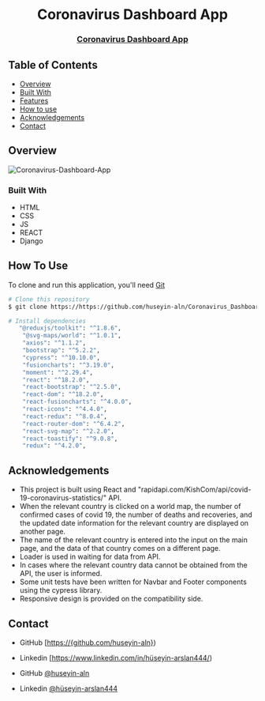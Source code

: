 <h1 align="center">Coronavirus Dashboard App</h1>

<div align="center">
  <h3>
    <a href="https://coronavirus-dashboard-app.netlify.app/">
      Coronavirus Dashboard App
    </a>
 
  </h3>
</div>


<!-- TABLE OF CONTENTS -->

## Table of Contents

- [Overview](#overview)
- [Built With](#built-with)
- [Features](#features)
- [How to use](#how-to-use)
- [Acknowledgements](#acknowledgements)
- [Contact](#contact)

<!-- OVERVIEW -->

## Overview

![Coronavirus-Dashboard-App](https://user-images.githubusercontent.com/101873227/196030704-48ed0a75-cbea-467c-8401-b5a79925ca34.gif)


### Built With

- HTML
- CSS
- JS
- REACT
- Django

## How To Use

To clone and run this application, you'll need [Git](https://git-scm.com) 
```bash
# Clone this repository
$ git clone https://https://github.com/huseyin-aln/Coronavirus_Dashboard_App

# Install dependencies
   "@reduxjs/toolkit": "^1.8.6",
    "@svg-maps/world": "^1.0.1",
    "axios": "^1.1.2",
    "bootstrap": "^5.2.2",
    "cypress": "^10.10.0",
    "fusioncharts": "^3.19.0",
    "moment": "^2.29.4",
    "react": "^18.2.0",
    "react-bootstrap": "^2.5.0",
    "react-dom": "^18.2.0",
    "react-fusioncharts": "^4.0.0",
    "react-icons": "^4.4.0",
    "react-redux": "^8.0.4",
    "react-router-dom": "^6.4.2",
    "react-svg-map": "^2.2.0",
    "react-toastify": "^9.0.8",
    "redux": "^4.2.0",
```

## Acknowledgements
- This project is built using React and "rapidapi.com/KishCom/api/covid-19-coronavirus-statistics/" API.
- When the relevant country is clicked on a world map, the number of confirmed cases of covid 19, the number of deaths and recoveries, and the updated date 
information for the relevant country are displayed on another page.
- The name of the relevant country is entered into the input on the main page, and the data of that country comes on a different page.
- Loader is used in waiting for data from API.
- In cases where the relevant country data cannot be obtained from the API, the user is informed.
- Some unit tests have been written for Navbar and Footer components using the cypress library.
- Responsive design is provided on the compatibility side.

## Contact

- GitHub [[https://{github.com/huseyin-aln}](https://github.com/huseyin-aln))

- Linkedin [https://www.linkedin.com/in/hüseyin-arslan444/)

- GitHub [@huseyin-aln](https://{github.com/huseyin-aln})

- Linkedin [@hüseyin-arslan444](https://{linkedin.com/hüseyin-arslan444})
